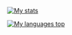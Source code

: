 [![My stats](https://github-readme-stats.vercel.app/api?username=datlechin&hide_title=true&theme=dark)](https://github.com/anuraghazra/github-readme-stats)

[![My languages top](https://github-readme-stats.vercel.app/api/top-langs/?username=datlechin&hide_title=true&theme=dark)](https://github.com/anuraghazra/github-readme-stats)

